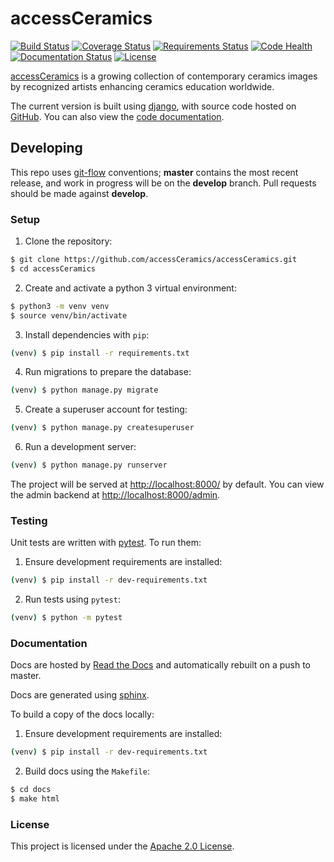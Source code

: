 # accessCeramics
[![Build Status](https://travis-ci.org/accessCeramics/accessCeramics.svg?branch=master)](https://travis-ci.org/accessCeramics/accessCeramics)
[![Coverage Status](https://codecov.io/gh/accessCeramics/accessCeramics/branch/master/graph/badge.svg)](https://codecov.io/gh/accessCeramics/accessCeramics)
[![Requirements Status](https://requires.io/github/accessCeramics/accessCeramics/requirements.svg?branch=master)](https://requires.io/github/accessCeramics/accessCeramics/requirements/?branch=master)
[![Code Health](https://landscape.io/github/accessCeramics/accessCeramics/master/landscape.svg?style=flat)](https://landscape.io/github/accessCeramics/accessCeramics/master)
[![Documentation Status](https://readthedocs.org/projects/accessceramics/badge/?version=latest)](https://accessceramics.readthedocs.io/en/latest/?badge=latest)
[![License](https://img.shields.io/badge/License-Apache%202.0-blue.svg)](https://opensource.org/licenses/Apache-2.0)

[accessCeramics](http://accessceramics.org) is a growing collection of contemporary ceramics images by recognized artists enhancing ceramics education worldwide.

The current version is built using [django](https://www.djangoproject.com/), with source code hosted on [GitHub](https://github.com/accessCeramics/accessCeramics). You can also view the [code documentation](http://accessceramics.readthedocs.io/).

## Developing

This repo uses [git-flow](https://github.com/nvie/gitflow) conventions; **master**
contains the most recent release, and work in progress will be on the **develop** branch. Pull requests should be made against **develop**.

### Setup

1. Clone the repository:
```sh
$ git clone https://github.com/accessCeramics/accessCeramics.git
$ cd accessCeramics
```
2. Create and activate a python 3 virtual environment:
```sh
$ python3 -m venv venv
$ source venv/bin/activate
```
3. Install dependencies with `pip`:
```sh
(venv) $ pip install -r requirements.txt
```
4. Run migrations to prepare the database:
```sh
(venv) $ python manage.py migrate
```
5. Create a superuser account for testing:
```sh
(venv) $ python manage.py createsuperuser
```
6. Run a development server:
```sh
(venv) $ python manage.py runserver
```
The project will be served at <http://localhost:8000/> by default. You can view
the admin backend at <http://localhost:8000/admin>.

### Testing

Unit tests are written with [pytest](http://doc.pytest.org/). To run them:
1. Ensure development requirements are installed:
```sh
(venv) $ pip install -r dev-requirements.txt
```
2. Run tests using `pytest`:
```sh
(venv) $ python -m pytest
```

### Documentation
Docs are hosted by [Read the Docs](https://readthedocs.org/) and automatically 
rebuilt on a push to master.

Docs are generated using [sphinx](http://www.sphinx-doc.org/).

To build a copy of the docs locally:
1. Ensure development requirements are installed:
```sh
(venv) $ pip install -r dev-requirements.txt
```
2. Build docs using the `Makefile`:
```sh
$ cd docs
$ make html
```

### License
This project is licensed under the [Apache 2.0 License](https://github.com/accessCeramics/accessCeramics/blob/master/LICENSE).